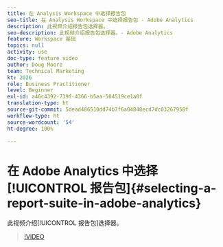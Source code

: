 ```yaml
---
title: 在 Analysis Workspace 中选择报告包
seo-title: 在 Analysis Workspace 中选择报告包 - Adobe Analytics
description: 此视频介绍报告包选择器。
seo-description: 此视频介绍报告包选择器。- Adobe Analytics
feature: Workspace 基础
topics: null
activity: use
doc-type: feature video
author: Doug Moore
team: Technical Marketing
kt: 2026
role: Business Practitioner
level: Beginner
exl-id: a46c4392-739f-4366-b5ea-504519ce1a0f
translation-type: ht
source-git-commit: 5dead486510dd74b7f6a04848ecd7dc03267958f
workflow-type: ht
source-wordcount: '54'
ht-degree: 100%

---
```


# 在 Adobe Analytics 中选择[!UICONTROL 报告包]{#selecting-a-report-suite-in-adobe-analytics}

此视频介绍[!UICONTROL 报告包]选择器。

>[!VIDEO](https://video.tv.adobe.com/v/23967/?quality=12)
